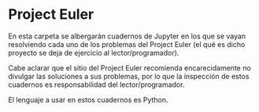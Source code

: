 # Project Euler

En esta carpeta se albergarán cuadernos de Jupyter en los que se vayan
resolviendo cada uno de los problemas del Project Euler (el qué es dicho
proyecto se deja de ejercicio al lector/programador).

Cabe aclarar que el sitio del Project Euler recomienda encarecidamente no
divulgar las soluciones a sus problemas, por lo que la inspección de estos
cuadernos es responsabilidad del lector/programador.

El lenguaje a usar en estos cuadernos es Python.
